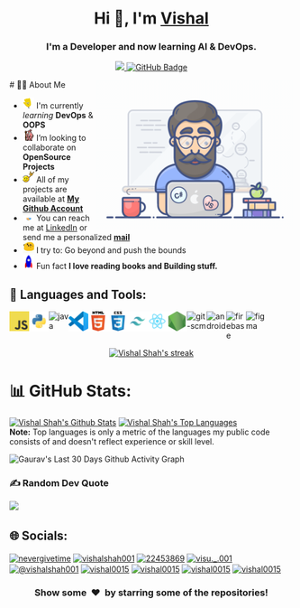 <h1 align="center">Hi 👋, I'm <a href="https://www.google.com/search?q=Vishal Shah Gl Bajaj Institute of Technology" target="blank">
Vishal</a></h1>

<h3 align="center">I'm a Developer and now learning AI & DevOps.</h3>

<p align="center">
<a href="https://github.com/Meghna-DAS/github-profile-views-counter">
    <img src="https://komarev.com/ghpvc/?username=Visha193">
</a>
<a href="https://github.com/Visha193?tab=followers"><img src="https://img.shields.io/github/followers/Visha193?label=Followers&style=social" alt="GitHub Badge"></a>
</p>
<img align="right" width="350" src="/assets/programmer.gif" alt="Coding gif" />
# 🙋‍♂️ About Me 

- <img alt="GIF" src="https://github.com/Visha193/Visha193/blob/main/Assets/wave.gif" width="20px" /> I'm currently *learning* **DevOps** & **OOPS** 
- <img alt="GIF" src="https://github.com/Visha193/Visha193/blob/main/Assets/gandalf_parrot.gif" width="20px" /> I’m looking to collaborate on **OpenSource Projects**
- <img alt="GIF" src="https://github.com/Visha193/Visha193/blob/main/Assets/headbang.gif" width="20px" /> All of my projects are available at **[My Github Account](https://github.com/Visha193?tab=repositories)**
- <img alt="GIF" src="https://github.com/Visha193/Visha193/blob/main/Assets/Handshake.gif" width="20px" /> You can reach me at [LinkedIn](https://www.linkedin.com/in/vishalshah001/) or send me a personalized **<a href="mailto:Vishal12kl@gmail.com?subject=Hola%20Vishal">mail</a>** 
- <img alt="GIF" src="https://github.com/Visha193/Visha193/blob/main/Assets/happy.gif" width="20px" /> I try to: Go beyond and push the bounds
- <img alt="GIF" src="https://github.com/Visha193/Visha193/blob/main/Assets/Rocket.gif" width="20px" /> Fun fact **I love reading books and Building stuff.**
  
## 🚀 Languages and Tools:

<p align="left">
    
<img align="left" alt="JavaScript" width="35px" src="https://raw.githubusercontent.com/github/explore/80688e429a7d4ef2fca1e82350fe8e3517d3494d/topics/javascript/javascript.png" />
<img align="left" alt="HTML5" width="35px" src="https://raw.githubusercontent.com/github/explore/80688e429a7d4ef2fca1e82350fe8e3517d3494d/topics/python/python.png" />
<img align="left" alt="java" width="35px" src="https://img.icons8.com/color/48/null/java-coffee-cup-logo--v1.png" />
<img align="left" alt="Visual Studio Code" width="35px" src="https://raw.githubusercontent.com/github/explore/80688e429a7d4ef2fca1e82350fe8e3517d3494d/topics/visual-studio-code/visual-studio-code.png" />
<img align="left" alt="HTML5" width="35px" src="https://raw.githubusercontent.com/github/explore/80688e429a7d4ef2fca1e82350fe8e3517d3494d/topics/html/html.png" />
<img align="left" alt="CSS3" width="35px" src="https://raw.githubusercontent.com/github/explore/80688e429a7d4ef2fca1e82350fe8e3517d3494d/topics/css/css.png" />
<img align="left" alt="tailwind" width="35px" src="https://raw.githubusercontent.com/github/explore/80688e429a7d4ef2fca1e82350fe8e3517d3494d/topics/tailwind/tailwind.png" />
<img align="left" alt="React" width="35px" src="https://raw.githubusercontent.com/github/explore/80688e429a7d4ef2fca1e82350fe8e3517d3494d/topics/react/react.png" />
<img align="left" alt="Node.js" width="35px" src="https://raw.githubusercontent.com/github/explore/80688e429a7d4ef2fca1e82350fe8e3517d3494d/topics/nodejs/nodejs.png" />
<img align="left" alt="git-scm" width="35px" src="https://img.icons8.com/color/48/000000/git.png" />
    <img align="left" alt="android" width="35px" src="https://img.icons8.com/fluency/48/000000/android-os.png" />
    <img align="left" alt="firebase" width="35px" src="https://img.icons8.com/color/48/000000/google-firebase-console.png" />
    <img align="left" alt="figma" width="35px" src="https://img.icons8.com/color/48/000000/figma--v2.png" />
</p>
<br/>
<br/>
<br/>
<p align="center"><a href="https://github.com/Visha193/github-readme-streak-stats">
        <img title="🔥 Get streak stats for your profile at git.io/streak-stats" alt="Vishal Shah's streak" src="https://github-readme-streak-stats.herokuapp.com/?user=Visha193&theme=swift&hide_border=false"/>
</a></p>

# 📊 GitHub Stats:
<a href="https://github.com/Visha193/github-readme-stats"><img alt="Vishal Shah's Github Stats" src="https://github-readme-stats.vercel.app/api?username=Visha193&show_icons=true&count_private=true&theme=react&hide_border=true&bg_color=0D1117" /></a>
  <a href="https://github.com/Visha193/github-readme-stats"><img alt="Vishal Shah's Top Languages" src="https://github-readme-stats.vercel.app/api/top-langs/?username=Visha193&langs_count=8&count_private=true&layout=compact&theme=react&hide_border=true&bg_color=0D1117" /></a>
  <br/>
  <b>Note:</b> Top languages is only a metric of the languages my public code consists of and doesn't reflect experience or skill level.

![Gaurav's Last 30 Days Github Activity Graph](https://gaurav-github-readme-activity-graph.vercel.app/graph?username=Visha193&theme=tokyo-night)
### ✍️ Random Dev Quote
![](https://quotes-github-readme.vercel.app/api?type=horizontal&theme=radical)
## 🌐 Socials:
<a href="https://twitter.com/nevergivetime" target="blank"><img align="center" src="https://raw.githubusercontent.com/rahuldkjain/github-profile-readme-generator/master/src/images/icons/Social/twitter.svg" alt="nevergivetime" height="30" width="40" /></a>
<a href="https://linkedin.com/in/vishalshah001" target="blank"><img align="center" src="https://raw.githubusercontent.com/rahuldkjain/github-profile-readme-generator/master/src/images/icons/Social/linked-in-alt.svg" alt="vishalshah001" height="30" width="40" /></a>
<a href="https://stackoverflow.com/users/22453869" target="blank"><img align="center" src="https://raw.githubusercontent.com/rahuldkjain/github-profile-readme-generator/master/src/images/icons/Social/stack-overflow.svg" alt="22453869" height="30" width="40" /></a>
<a href="https://instagram.com/visu._.001" target="blank"><img align="center" src="https://raw.githubusercontent.com/rahuldkjain/github-profile-readme-generator/master/src/images/icons/Social/instagram.svg" alt="visu._.001" height="30" width="40" /></a>
<a href="https://medium.com/@vishalshah001" target="blank"><img align="center" src="https://raw.githubusercontent.com/rahuldkjain/github-profile-readme-generator/master/src/images/icons/Social/medium.svg" alt="@vishalshah001" height="30" width="40" /></a>
<a href="https://www.codechef.com/users/vishal0015" target="blank"><img align="center" src="https://cdn.jsdelivr.net/npm/simple-icons@3.1.0/icons/codechef.svg" alt="vishal0015" height="30" width="40" /></a>
<a href="https://codeforces.com/profile/vishal0015" target="blank"><img align="center" src="https://raw.githubusercontent.com/rahuldkjain/github-profile-readme-generator/master/src/images/icons/Social/codeforces.svg" alt="vishal0015" height="30" width="40" /></a>
<a href="https://www.leetcode.com/vishal0015" target="blank"><img align="center" src="https://raw.githubusercontent.com/rahuldkjain/github-profile-readme-generator/master/src/images/icons/Social/leet-code.svg" alt="vishal0015" height="30" width="40" /></a>
<a href="https://auth.geeksforgeeks.org/user/vishal0015" target="blank"><img align="center" src="https://raw.githubusercontent.com/rahuldkjain/github-profile-readme-generator/master/src/images/icons/Social/geeks-for-geeks.svg" alt="vishal0015" height="30" width="40" /></a>
</p>
<div align="center">
<h3 align="center">Show some &nbsp;❤️&nbsp; by starring some of the repositories!</h3>
</div>
